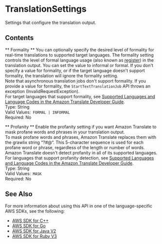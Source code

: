 # TranslationSettings<a name="API_TranslationSettings"></a>

Settings that configure the translation output\.

## Contents<a name="API_TranslationSettings_Contents"></a>

 ** Formality **   <a name="Translate-Type-TranslationSettings-Formality"></a>
You can optionally specify the desired level of formality for real\-time translations to supported target languages\. The formality setting controls the level of formal language usage \(also known as [register](https://en.wikipedia.org/wiki/Register_(sociolinguistics))\) in the translation output\. You can set the value to informal or formal\. If you don't specify a value for formality, or if the target language doesn't support formality, the translation will ignore the formality setting\.  
Note that asynchronous translation jobs don't support formality\. If you provide a value for formality, the `StartTextTranslationJob` API throws an exception \(InvalidRequestException\)\.  
For target languages that support formality, see [Supported Languages and Language Codes in the Amazon Translate Developer Guide](https://docs.aws.amazon.com/translate/latest/dg/what-is.html)\.  
Type: String  
Valid Values:` FORMAL | INFORMAL`   
Required: No

 ** Profanity **   <a name="Translate-Type-TranslationSettings-Profanity"></a>
Enable the profanity setting if you want Amazon Translate to mask profane words and phrases in your translation output\.  
To mask profane words and phrases, Amazon Translate replaces them with the grawlix string “?$\#@$“\. This 5\-character sequence is used for each profane word or phrase, regardless of the length or number of words\.  
Amazon Translate doesn't detect profanity in all of its supported languages\. For languages that support profanity detection, see [Supported Languages and Language Codes in the Amazon Translate Developer Guide](https://docs.aws.amazon.com/translate/latest/dg/what-is.html)\.  
Type: String  
Valid Values:` MASK`   
Required: No

## See Also<a name="API_TranslationSettings_SeeAlso"></a>

For more information about using this API in one of the language\-specific AWS SDKs, see the following:
+  [AWS SDK for C\+\+](https://docs.aws.amazon.com/goto/SdkForCpp/translate-2017-07-01/TranslationSettings) 
+  [AWS SDK for Go](https://docs.aws.amazon.com/goto/SdkForGoV1/translate-2017-07-01/TranslationSettings) 
+  [AWS SDK for Java V2](https://docs.aws.amazon.com/goto/SdkForJavaV2/translate-2017-07-01/TranslationSettings) 
+  [AWS SDK for Ruby V3](https://docs.aws.amazon.com/goto/SdkForRubyV3/translate-2017-07-01/TranslationSettings) 